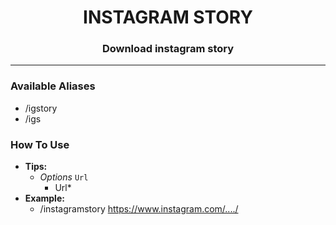 <h1 align="center">INSTAGRAM STORY</h1>

<h3 align="center">
  Download instagram story
</h3>

------
### Available Aliases
- /igstory
- /igs

### How To Use
- **Tips:**
  - _Options_ `Url`
    - Url*
- **Example:**
  - /instagramstory https://www.instagram.com/..../
